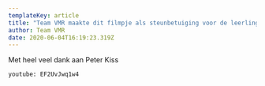 ```yaml
---
templateKey: article
title: "Team VMR maakte dit filmpje als steunbetuiging voor de leerlingen "
author: Team VMR
date: 2020-06-04T16:19:23.319Z
---
```

Met heel veel dank aan Peter Kiss

`youtube: EF2UvJwq1w4`